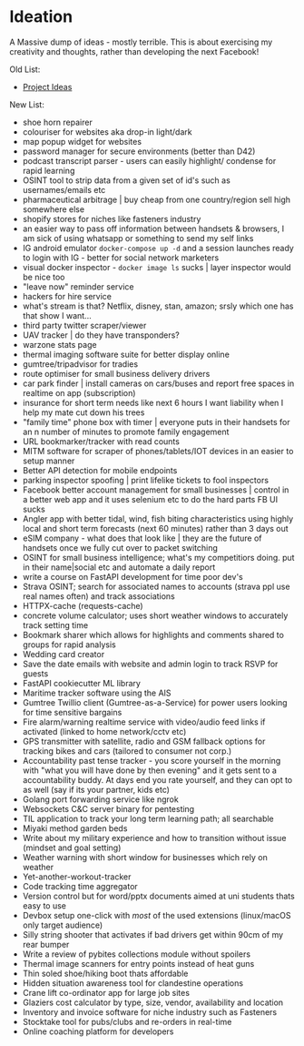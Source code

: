 # Ideation

A Massive dump of ideas - mostly terrible. This is about exercising my creativity 
and thoughts, rather than developing the next Facebook!

Old List: 

- [Project Ideas](Project-Ideas)

New List:

- shoe horn repairer
- colouriser for websites aka drop-in light/dark
- map popup widget for websites
- password manager for secure environments (better than D42)
- podcast transcript parser - users can easily highlight/ condense for rapid learning
- OSINT tool to strip data from a given set of id's such as usernames/emails etc
- pharmaceutical arbitrage | buy cheap from one country/region sell high somewhere else
- shopify stores for niches like fasteners industry
- an easier way to pass off information between handsets & browsers, I am sick of using whatsapp or something to send my self links
- IG android emulator `docker-compose up -d` and a session launches ready to login with IG - better for social network marketers
- visual docker inspector - `docker image ls` sucks | layer inspector would be nice too
- "leave now" reminder service
- hackers for hire service
- what's stream is that? Netflix, disney, stan, amazon; srsly which one has that show I want...
- third party twitter scraper/viewer
- UAV tracker | do they have transponders?
- warzone stats page
- thermal imaging software suite for better display online
- gumtree/tripadvisor for tradies
- route optimiser for small business delivery drivers
- car park finder | install cameras on cars/buses and report free spaces in realtime on app (subscription)
- insurance for short term needs like next 6 hours I want liability when I help my mate cut down his trees
- "family time" phone box with timer | everyone puts in their handsets for an n number of minutes to promote family engagement
- URL bookmarker/tracker with read counts
- MITM software for scraper of phones/tablets/IOT devices in an easier to setup manner
- Better API detection for mobile endpoints
- parking inspector spoofing | print lifelike tickets to fool inspectors
- Facebook better account management for small businesses | control in a better web app and it uses selenium etc to do the hard parts FB UI sucks
- Angler app with better tidal, wind, fish biting characteristics using highly local and short term forecasts (next 60 minutes) rather than 3 days out
- eSIM company - what does that look like | they are the future of handsets once we fully cut over to packet switching
- OSINT for small business intelligence; what's my competitiors doing. put in their name|social etc and automate a daily report
- write a course on FastAPI development for time poor dev's
- Strava OSINT; search for associated names to accounts (strava ppl use real names often) and track associations
- HTTPX-cache (requests-cache)
- concrete volume calculator; uses short weather windows to accurately track setting time 
- Bookmark sharer which allows for highlights and comments shared to groups for rapid analysis
- Wedding card creator
- Save the date emails with website and admin login to track RSVP for guests
- FastAPI cookiecutter ML library
- Maritime tracker software using the AIS
- Gumtree Twillio client (Gumtree-as-a-Service) for power users looking for time sensitive bargains
- Fire alarm/warning realtime service with video/audio feed links if activated (linked to home network/cctv etc)
- GPS transmitter with satellite, radio and GSM fallback options for tracking bikes and cars (tailored to consumer not corp.)
- Accountability past tense tracker - you score yourself in the morning with "what you will have done by then evening" and it gets sent to a accountability buddy. At days end you rate yourself, and they can opt to as well (say if its your partner, kids etc)
- Golang port forwarding service like ngrok
- Websockets C&C server binary for pentesting
- TIL application to track your long term learning path; all searchable
- Miyaki method garden beds
- Write about my military experience and how to transition without issue (mindset and goal setting)
- Weather warning with short window for businesses which rely on weather
- Yet-another-workout-tracker
- Code tracking time aggregator
- Version control but for word/pptx documents aimed at uni students thats easy to use
- Devbox setup one-click with *most* of the used extensions (linux/macOS only target audience)
- Silly string shooter that activates if bad drivers get within 90cm of my rear bumper
- Write a review of pybites collections module without spoilers
- Thermal image scanners for entry points instead of heat guns
- Thin soled shoe/hiking boot thats affordable
- Hidden situation awareness tool for clandestine operations
- Crane lift co-ordinator app for large job sites
- Glaziers cost calculator by type, size, vendor, availability and location
- Inventory and invoice software for niche industry such as Fasteners
- Stocktake tool for pubs/clubs and re-orders in real-time
- Online coaching platform for developers

